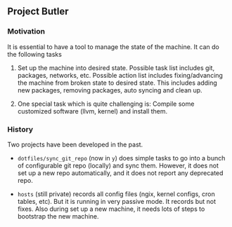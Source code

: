 ## Project Butler

### Motivation

It is essential to have a tool to manage the state of the machine. It can do the
following tasks

1. Set up the machine into desired state. Possible task list includes git,
   packages, networks, etc. Possible action list includes fixing/advancing the
   machine from broken state to desired state. This includes adding new
   packages, removing packages, auto syncing and clean up.

2. One special task which is quite challenging is: Compile some customized
   software (llvm, kernel) and install them.

### History

Two projects have been developed in the past.

- `dotfiles/sync_git_repo` (now in `y`) does simple tasks to go into a bunch of
  configurable git repo (locally) and sync them. However, it does not set up a
  new repo automatically, and it does not report any deprecated repo.

- `hosts` (still private) records all config files (ngix, kernel configs, cron
  tables, etc). But it is running in very passive mode. It records but not
  fixes. Also during set up a new machine, it needs lots of steps to bootstrap
  the new machine.
